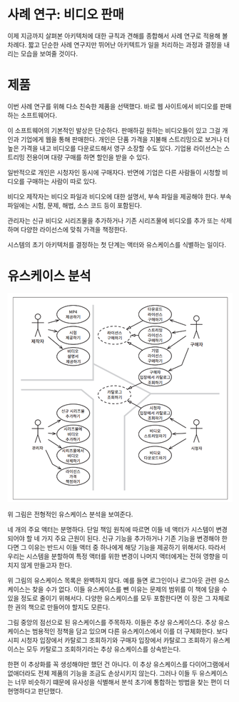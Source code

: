 # **사례 연구: 비디오 판매**  
이제 지금까지 살펴본 아키텍처에 대한 규칙과 견해를 종합해서 사례 연구로 적용해 볼 차례다. 짧고 단순한 사례 연구지만 뛰어난 아키텍트가 일을 처리하는 
과정과 결정을 내리는 모습을 보여줄 것이다.  
  
# **제품**  
이번 사례 연구를 위해 다소 친숙한 제품을 선택했다. 바로 웹 사이트에서 비디오를 판매하는 소프트웨어다.  
  
이 소프트웨어의 기본적인 발상은 단순하다. 판매하길 원하는 비디오들이 있고 그걸 개인과 기업에게 웹을 통해 판매한다. 개인은 단품 가격을 지불해 
스트리밍으로 보거나 더 높은 가격을 내고 비디오를 다운로드해서 영구 소장할 수도 있다. 기업용 라이선스는 스트리밍 전용이며 대량 구매를 하면 할인을 
받을 수 있다.  
  
일반적으로 개인은 시청자인 동시에 구매자다. 반면에 기업은 다른 사람들이 시청할 비디오를 구매하는 사람이 따로 있다.  
  
비디오 제작자는 비디오 파일과 비디오에 대한 설명서, 부속 파일을 제공해야 한다. 부속 파일에는 시험, 문제, 해법, 소스 코드 등이 포함된다.  
  
관리자는 신규 비디오 시리즈물을 추가하거나 기존 시리즈물에 비디오를 추가 또는 삭제하며 다양한 라이선스에 맞춰 가격을 책정한다.  
  
시스템의 초기 아키텍처를 결정하는 첫 단계는 액터와 유스케이스를 식별하는 일이다.  
  
# **유스케이스 분석**  
![img.png](image/img.png)  
  
위 그림은 전형적인 유스케이스 분석을 보여준다.  
  
네 개의 주요 액터는 분명하다. 단일 책임 원칙에 따르면 이들 네 액터가 시스템이 변경되어야 할 네 가지 주요 근원이 된다. 신규 기능을 추가하거나 
기존 기능을 변경해야 한다면 그 이유는 반드시 이들 액터 중 하나에게 해당 기능을 제공하기 위해서다. 따라서 우리는 시스템을 분할하여 특정 액터를 
위한 변경이 나머지 액터에게는 전혀 영향을 미치지 않게 만들고자 한다.  
  
위 그림의 유스케이스 목록은 완벽하지 않다. 예를 들면 로그인이나 로그아웃 관련 유스케이스는 찾을 수가 없다. 이들 유스케이스를 뺀 이유는 문제의 
범위를 이 책에 담을 수 있을 정도로 줄이기 위해서다. 다양한 유스케이스를 모두 포함한다면 이 장은 그 자체로 한 권의 책으로 만들어야 할지도 모른다.  
  
그림 중앙의 점선으로 된 유스케이스를 주목하자. 이들은 추상 유스케이스다. 추상 유스케이스는 범용적인 정책을 담고 있으며 다른 유스케이스에서 이를 
더 구체화한다. 보다시피 시청자 입장에서 카탈로그 조회하기와 구매자 입장에서 카탈로그 조회하기 유스케이스는 모두 카탈로그 조회하기라는 추상 유스케이스를 
상속받는다.  
  
한편 이 추상화를 꼭 생성해야만 했던 건 아니다. 이 추상 유스케이스를 다이어그램에서 없애더라도 전체 제품의 기능을 조금도 손상시키지 않는다. 그러나 이들 
두 유스케이스는 너무 비슷하기 떄문에 유사성을 식별해서 분석 초기에 통합하는 방법을 찾는 편이 더 현명하다고 판단했다.  
  
